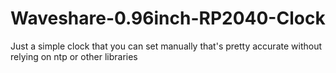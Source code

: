 # Waveshare-0.96inch-RP2040-Clock
Just a simple clock that you can set manually that's pretty accurate without relying on ntp or other libraries
